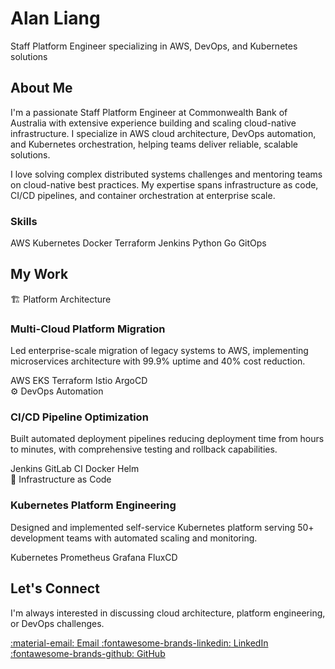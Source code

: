<div class="hero">
  <h1>Alan Liang</h1>
  <p>Staff Platform Engineer specializing in AWS, DevOps, and Kubernetes solutions</p>
</div>

<div class="about">
  <h2>About Me</h2>
  <p>I'm a passionate Staff Platform Engineer at Commonwealth Bank of Australia with extensive experience building and scaling cloud-native infrastructure. I specialize in AWS cloud architecture, DevOps automation, and Kubernetes orchestration, helping teams deliver reliable, scalable solutions.</p>
  
  <p>I love solving complex distributed systems challenges and mentoring teams on cloud-native best practices. My expertise spans infrastructure as code, CI/CD pipelines, and container orchestration at enterprise scale.</p>
  
  <h3>Skills</h3>
  <div class="skills">
    <span class="skill-tag">AWS</span>
    <span class="skill-tag">Kubernetes</span>
    <span class="skill-tag">Docker</span>
    <span class="skill-tag">Terraform</span>
    <span class="skill-tag">Jenkins</span>
    <span class="skill-tag">Python</span>
    <span class="skill-tag">Go</span>
    <span class="skill-tag">GitOps</span>
  </div>
</div>

<h2>My Work</h2>

<div class="work-grid">
  <div class="work-item">
    <div class="work-header">🏗️ Platform Architecture</div>
    <div class="work-content">
      <h3 class="work-title">Multi-Cloud Platform Migration</h3>
      <p class="work-description">Led enterprise-scale migration of legacy systems to AWS, implementing microservices architecture with 99.9% uptime and 40% cost reduction.</p>
      <div class="tech-tags">
        <span class="tech-tag">AWS EKS</span>
        <span class="tech-tag">Terraform</span>
        <span class="tech-tag">Istio</span>
        <span class="tech-tag">ArgoCD</span>
      </div>
    </div>
  </div>
  
  <div class="work-item">
    <div class="work-header">⚙️ DevOps Automation</div>
    <div class="work-content">
      <h3 class="work-title">CI/CD Pipeline Optimization</h3>
      <p class="work-description">Built automated deployment pipelines reducing deployment time from hours to minutes, with comprehensive testing and rollback capabilities.</p>
      <div class="tech-tags">
        <span class="tech-tag">Jenkins</span>
        <span class="tech-tag">GitLab CI</span>
        <span class="tech-tag">Docker</span>
        <span class="tech-tag">Helm</span>
      </div>
    </div>
  </div>
  
  <div class="work-item">
    <div class="work-header">🔧 Infrastructure as Code</div>
    <div class="work-content">
      <h3 class="work-title">Kubernetes Platform Engineering</h3>
      <p class="work-description">Designed and implemented self-service Kubernetes platform serving 50+ development teams with automated scaling and monitoring.</p>
      <div class="tech-tags">
        <span class="tech-tag">Kubernetes</span>
        <span class="tech-tag">Prometheus</span>
        <span class="tech-tag">Grafana</span>
        <span class="tech-tag">FluxCD</span>
      </div>
    </div>
  </div>
</div>

<div class="contact">
  <h2>Let's Connect</h2>
  <p>I'm always interested in discussing cloud architecture, platform engineering, or DevOps challenges.</p>
  <div class="contact-links">
    <a href="mailto:alan.liang@example.com" class="contact-link">
      <span class="twemoji">:material-email:</span>
      Email
    </a>
    <a href="https://www.linkedin.com/in/alanliangdev/" class="contact-link">
      <span class="twemoji">:fontawesome-brands-linkedin:</span>
      LinkedIn
    </a>
    <a href="https://github.com/alanliangdev" class="contact-link">
      <span class="twemoji">:fontawesome-brands-github:</span>
      GitHub
    </a>
  </div>
</div>
